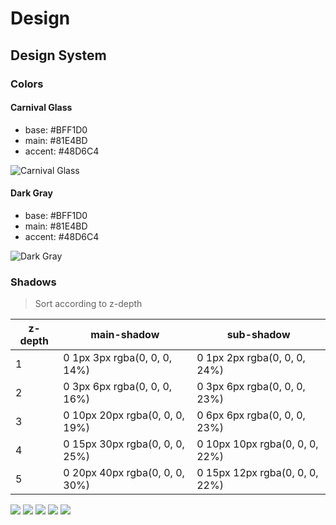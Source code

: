 # Design

## Design System
### Colors
#### Carnival Glass
- base: #BFF1D0
- main: #81E4BD
- accent: #48D6C4

![Carnival Glass](https://github.com/yongwookLee/data-visualize/blob/master/frontend/design/design%20system/colors/Carnival%20Glass.png?raw=true)

#### Dark Gray
- base: #BFF1D0
- main: #81E4BD
- accent: #48D6C4

![Dark Gray](https://github.com/yongwookLee/data-visualize/blob/master/frontend/design/design%20system/colors/Dark%20Gray.png?raw=true)

### Shadows
> Sort according to z-depth

| z-depth | main-shadow                    | sub-shadow                     |
|---------|--------------------------------|--------------------------------|
|       1 |   0 1px 3px rgba(0, 0, 0, 14%) |   0 1px 2px rgba(0, 0, 0, 24%) |
|       2 |   0 3px 6px rgba(0, 0, 0, 16%) |   0 3px 6px rgba(0, 0, 0, 23%) |
|       3 | 0 10px 20px rgba(0, 0, 0, 19%) |   0 6px 6px rgba(0, 0, 0, 23%) |
|       4 | 0 15px 30px rgba(0, 0, 0, 25%) | 0 10px 10px rgba(0, 0, 0, 22%) |
|       5 | 0 20px 40px rgba(0, 0, 0, 30%) | 0 15px 12px rgba(0, 0, 0, 22%) |
<div style="margin: 0 auto;">
<img src = "https://github.com/yongwookLee/data-visualize/blob/master/frontend/design/design%20system/shadows/z-depth%20==%201.png?raw=true">
<img src = "https://github.com/yongwookLee/data-visualize/blob/master/frontend/design/design%20system/shadows/z-depth%20==%202.png?raw=true">
<img src = "https://github.com/yongwookLee/data-visualize/blob/master/frontend/design/design%20system/shadows/z-depth%20==%203.png?raw=true">
<img src = "https://github.com/yongwookLee/data-visualize/blob/master/frontend/design/design%20system/shadows/z-depth%20==%204.png?raw=true">
<img src = "https://github.com/yongwookLee/data-visualize/blob/master/frontend/design/design%20system/shadows/z-depth%20==%205.png?raw=true">
</div>